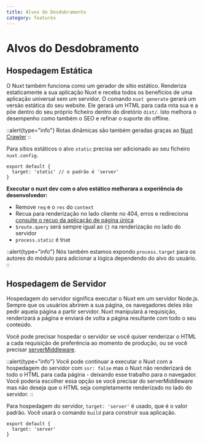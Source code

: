 ```yaml
---
title: Alvos do Desdobramento
category: features
---
```


# Alvos do Desdobramento

## Hospedagem Estática

O Nuxt também funciona como um gerador de sítio estático. Renderiza estaticamente a sua aplicação Nuxt e receba todos os benefícios de uma aplicação universal sem um servidor. O comando `nuxt generate` gerará um versão estática do seu website. Ele gerará um HTML para cada rota sua e a põe dentro do seu próprio ficheiro dentro do diretório `dist/`. Isto melhora o desempenho como também o SEO e refinar o suporte do offline.

::alert{type="info"}
Rotas dinâmicas são também geradas graças ao [Nuxt Crawler](/docs/configuration-glossary/configuration-generate#crawler)
::

Para sítios estáticos o alvo `static` precisa ser adicionado ao seu ficheiro `nuxt.config`.

```js{}[nuxt.config.js]
export default {
  target: 'static' // o padrão é 'server'
}
```

**Executar o nuxt dev com o alvo estático melhorara a experiência do desenvolvedor:**

- Remove `req` e o `res` do `context`
- Recua para renderização no lado cliente no 404, erros e redireciona [consulte o recuo da aplicação de página única](/docs/concepts/static-site-generation#o-recuo-da-aplicação-de-página-única)
- `$route.query` será sempre igual ao `{}` na renderização no lado do servidor
- `process.static` é true

::alert{type="info"}
Nós também estamos expondo `process.target` para os autores do módulo para adicionar a lógica dependendo do alvo do usuário.
::

## Hospedagem de Servidor

Hospedagem do servidor significa executar o Nuxt em um servidor Node.js. Sempre que os usuários abrirem a sua página, os navegadores deles irão pedir aquela página a partir servidor. Nuxt manipulará a requisição, renderizará a página e enviará de volta a página resultante com todo o seu conteúdo.

Você pode precisar hospedar o servidor se você quiser renderizar o HTML a cada requisição de preferência ao momento de produção, ou se você precisar [serverMiddleware](/docs/configuration-glossary/configuration-servermiddleware).

::alert{type="info"}
Você pode continuar a executar o Nuxt com a hospedagem do servidor com `ssr: false` mas o Nuxt não renderizará de todo o HTML para cada página - deixando esse trabalho para o navegador. Você poderia escolher essa opção se você precisar do serverMiddleware mas não deseja que o HTML seja completamente renderizado no lado do servidor.
::

Para hospedagem do servidor, `target: 'server'` é usado, que é o valor padrão. Você usará o comando `build` para construir sua aplicação.

```js{}[nuxt.config.js]
export default {
  target: 'server'
}
```
